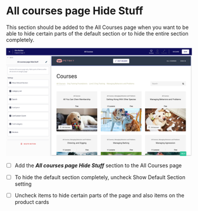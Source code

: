 # All courses page Hide Stuff

This section should be added to the All Courses page when you want to be able to hide certain parts of the default section or to hide the entire section completely.

![](../.gitbook/assets/site-builder-thinkific-97-.png)

* [ ] Add the _**All courses page Hide Stuff**_ section to the All Courses page
* [ ] To hide the default section completely, uncheck Show Default Section setting
* [ ] Uncheck items to hide certain parts of the page and also items on the product cards


